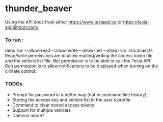 # thunder_beaver

Using the API docs from either https://www.teslaapi.io/  or  https://tesla-api.timdorr.com/

### To run :
deno run --allow-read --allow-write --allow-net --allow-run ./src/main.ts 
Read/write permissions are to allow reading/writing the access token file and the vehicle list file.
Net permission is to be able to call the Tesla API.
Run permission is to allow notifications to be displayed when turning on the climate control.


### TODOs
- Prompt for password in a better way (not in command line history)
- Storing the access key and vehicle list in the user's profile
- Command to clear stored access tokens
- Support for multiple vehicles
- Daemon mode?
